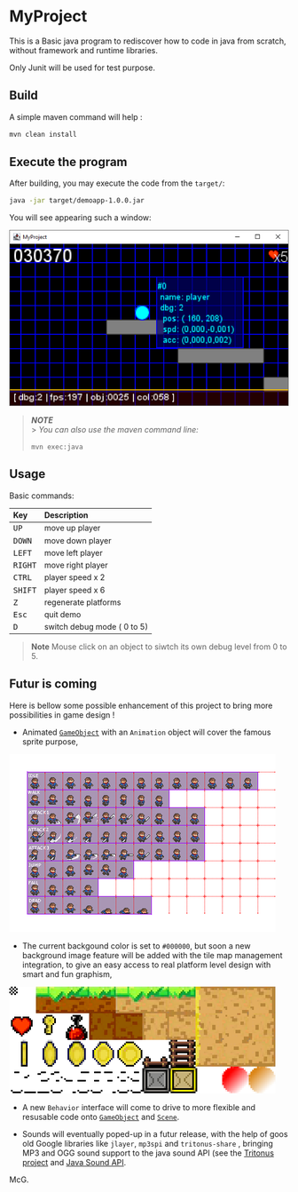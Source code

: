 # MyProject

This is a Basic java program to rediscover how to code in java from scratch, without framework and runtime libraries.

Only Junit will be used for test purpose.

## Build

A simple maven command will help :

```bash
mvn clean install
```

## Execute the program

After building, you may execute the code from the `target/`:

```bash
java -jar target/demoapp-1.0.0.jar
```

You will see appearing such a window:

![A screenshot of the demo](src/docs/images/014-add-dynamic-debug-mode.png "A simple screenshot of the demo")

> _**NOTE**_<br/> > _You can also use the maven command line:_
>
> ```shell
> mvn exec:java
> ```

## Usage

Basic commands:

| Key              | Description                 |
| :--------------- | :-------------------------- |
| <kbd>UP</kbd>    | move up player              |
| <kbd>DOWN</kbd>  | move down player            |
| <kbd>LEFT</kbd>  | move left player            |
| <kbd>RIGHT</kbd> | move right player           |
| <kbd>CTRL</kbd>  | player speed x 2            |
| <kbd>SHIFT</kbd> | player speed x 6            |
| <kbd>Z</kbd>     | regenerate platforms        |
| <kbd>Esc</kbd>   | quit demo                   |
| <kbd>D</kbd>     | switch debug mode ( 0 to 5) |

> __Note__ 
> Mouse click on an object to siwtch its own debug level from 0 to 5.

## Futur is coming

Here is bellow some possible enhancement of this project to bring more possibilities in game design ! 

- Animated [`GameObject`](./src/main/java/com/demoapp/core/entity/GameObject.java) with an `Animation` object will cover the famous sprite purpose,  

![The Animated Sprite are coming](src/docs/images/illustration-sprites.png "Sprites are based on some animation sequences")

- The current backgound color is set to `#000000`, but soon a new background image feature will be added with the tile map management integration, to give an easy access to real platform level design with smart and fun graphism, 

![Some tiles and objects to build levels](src/docs/images/illustration-tiles-scaled-up-480x192.png "Some tiles and objects to build levels with the so oldish standard 16x16 pixels")

- A new `Behavior` interface will come to drive to more flexible and resusable code onto [`GameObject`](./src/main/java/com/demoapp/core/entity/GameObject.java) and [`Scene`](./src/main/java/com/demoapp/core/servcies/scene/Scene.java).

- Sounds will eventually poped-up in a futur release, with the help of goos old Google libraries like `jlayer`, `mp3spi` and `tritonus-share` , bringing MP3 and OGG sound support to the java sound API (see the [Tritonus project](http://www.tritonus.org/) and [Java Sound API](https://www.oracle.com/java/technologies/tiger.html).

McG.
